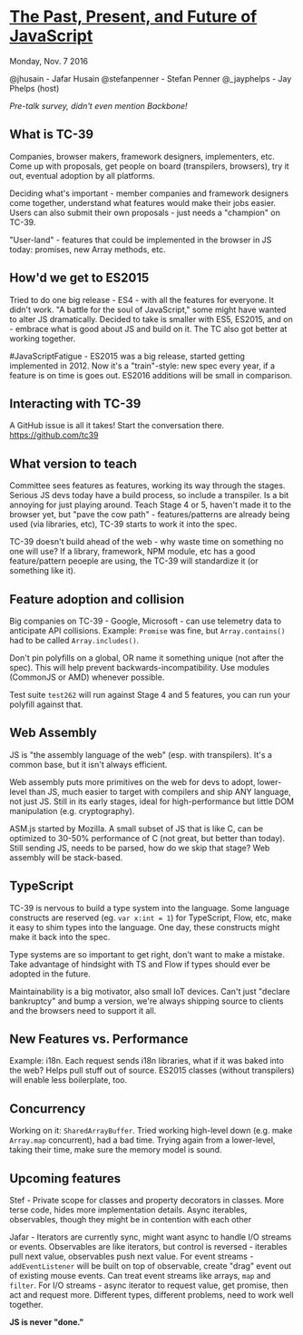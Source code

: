 # [The Past, Present, and Future of JavaScript](https://qconsf.com/sf2016/presentation/past-present-future-javascript-language)

Monday, Nov. 7 2016

@jhusain - Jafar Husain
@stefanpenner - Stefan Penner
@_jayphelps - Jay Phelps (host)

_Pre-talk survey, didn't even mention Backbone!_

## What is TC-39

Companies, browser makers, framework designers, implementers, etc. Come up with proposals, get people on board (transpilers, browsers), try it out, eventual adoption by all platforms.

Deciding what's important - member companies and framework designers come together, understand what features would make their jobs easier. Users can also submit their own proposals - just needs a "champion" on TC-39.

"User-land" - features that could be implemented in the browser in JS today: promises, new Array methods, etc.

## How'd we get to ES2015

Tried to do one big release - ES4 - with all the features for everyone. It didn't work. "A battle for the soul of JavaScript," some might have wanted to alter JS dramatically. Decided to take is smaller with ES5, ES2015, and on - embrace what is good about JS and build on it. The TC also got better at working together.

\#JavaScriptFatigue - ES2015 was a big release, started getting implemented in 2012. Now it's a "train"-style: new spec every year, if a feature is on time is goes out. ES2016 additions will be small in comparison.

## Interacting with TC-39

A GitHub issue is all it takes! Start the conversation there. https://github.com/tc39

## What version to teach

Committee sees features as features, working its way through the stages. Serious JS devs today have a build process, so include a transpiler. Is a bit annoying for just playing around. Teach Stage 4 or 5, haven't made it to the browser yet, but "pave the cow path" - features/patterns are already being used (via libraries, etc), TC-39 starts to work it into the spec.

TC-39 doesn't build ahead of the web - why waste time on something no one will use? If a library, framework, NPM module, etc has a good feature/pattern peoeple are using, the TC-39 will standardize it (or something like it).

## Feature adoption and collision

Big companies on TC-39 - Google, Microsoft - can use telemetry data to anticipate API collisions. Example: `Promise` was fine, but `Array.contains()` had to be called `Array.includes()`.

Don't pin polyfills on a global, OR name it something unique (not after the spec). This will help prevent backwards-incompatibility. Use modules (CommonJS or AMD) whenever possible.

Test suite `test262` will run against Stage 4 and 5 features, you can run your polyfill against that.

## Web Assembly

JS is "the assembly language of the web" (esp. with transpilers). It's a common base, but it isn't always efficient.

Web assembly puts more primitives on the web for devs to adopt, lower-level than JS, much easier to target with compilers and ship ANY language, not just JS. Still in its early stages, ideal for high-performance but little DOM manipulation (e.g. cryptography).

ASM.js started by Mozilla. A small subset of JS that is like C, can be optimized to 30-50% performance of C (not great, but better than today). Still sending JS, needs to be parsed, how do we skip that stage? Web assembly will be stack-based.

## TypeScript

TC-39 is nervous to build a type system into the language. Some language constructs are reserved (eg. `var x:int = 1`) for TypeScript, Flow, etc, make it easy to shim types into the language. One day, these constructs might make it back into the spec.

Type systems are so important to get right, don't want to make a mistake. Take advantage of hindsight with TS and Flow if types should ever be adopted in the future.

Maintainability is a big motivator, also small IoT devices. Can't just "declare bankruptcy" and bump a version, we're always shipping source to clients and the browsers need to support it all.

## New Features vs. Performance

Example: i18n. Each request sends i18n libraries, what if it was baked into the web? Helps pull stuff out of source. ES2015 classes (without transpilers) will enable less boilerplate, too.

## Concurrency

Working on it: `SharedArrayBuffer`. Tried working high-level down (e.g. make `Array.map` concurrent), had a bad time. Trying again from a lower-level, taking their time, make sure the memory model is sound.

## Upcoming features

Stef - Private scope for classes and property decorators in classes. More terse code, hides more implementation details. Async iterables, observables, though they might be in contention with each other

Jafar - Iterators are currently sync, might want async to handle I/O streams or events. Observables are like iterators, but control is reversed - iterables pull next value, observables push next value. For event streams - `addEventListener` will be built on top of observable, create "drag" event out of existing mouse events. Can treat event streams like arrays, `map` and `filter`. For I/O streams - async iterator to request value, get promise, then act and request more. Different types, different problems, need to work well together.

__JS is never "done."__
